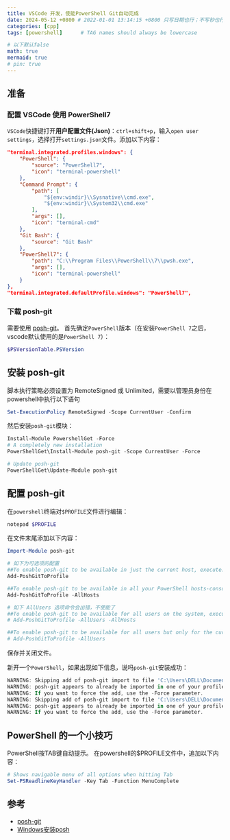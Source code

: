 ```yaml
---
title: VSCode 开发，使能PowerShell Git自动完成
date: 2024-05-12 +0800 # 2022-01-01 13:14:15 +0800 只写日期也行；不写秒也行；这样也行 2022-03-09T00:55:42+08:00
categories: [cpp]
tags: [powershell]      # TAG names should always be lowercase

# 以下默认false
math: true
mermaid: true
# pin: true
---
```


## 准备 ##

### 配置 VSCode 使用 PowerShell7 ###

`VSCode`快捷键打开**用户配置文件(Json)**：`ctrl+shift+p`，输入`open user settings`，选择打开`settings.json`文件。添加以下内容：

```json
"terminal.integrated.profiles.windows": {
    "PowerShell": {
        "source": "PowerShell7",
        "icon": "terminal-powershell"
    },
    "Command Prompt": {
        "path": [
            "${env:windir}\\Sysnative\\cmd.exe",
            "${env:windir}\\System32\\cmd.exe"
        ],
        "args": [],
        "icon": "terminal-cmd"
    },
    "Git Bash": {
        "source": "Git Bash"
    },
    "PowerShell7": {
        "path": "C:\\Program Files\\PowerShell\\7\\pwsh.exe",
        "args": [],
        "icon": "terminal-powershell"
    }
},
"terminal.integrated.defaultProfile.windows": "PowerShell7",
```

### 下载 posh-git ###

需要使用 [posh-git](https://github.com/dahlbyk/posh-git)。
首先确定`PowerShell`版本（在安装`PowerShell 7`之后，vscode默认使用的是`PowerShell 7`）：

```powershell
$PSVersionTable.PSVersion
```

## 安装 posh-git ##

脚本执行策略必须设置为 RemoteSigned 或 Unlimited，需要以管理员身份在powershell中执行以下语句

```powershell
Set-ExecutionPolicy RemoteSigned -Scope CurrentUser -Confirm
```

然后安装`posh-git`模块：

```powershell
Install-Module PowershellGet -Force
# A completely new installation
PowerShellGet\Install-Module posh-git -Scope CurrentUser -Force

# Update posh-git
PowerShellGet\Update-Module posh-git
```

## 配置 posh-git ##

在`powershell`终端对`$PROFILE`文件进行编辑：

```powershell
notepad $PROFILE
```

在文件末尾添加以下内容：

```powershell
Import-Module posh-git

# 如下为可选项的配置
##To enable posh-git to be available in just the current host, execute:
Add-PoshGitToProfile

##To enable posh-git to be available in all your PowerShell hosts-console, ISE, etc, execute:
Add-PoshGitToProfile -AllHosts

# 如下 AllUsers 选项命令会出错，不使能了
##To enable posh-git to be available for all users on the system, execute:
# Add-PoshGitToProfile -AllUsers -AllHosts

##To enable posh-git to be available for all users but only for the current host
# Add-PoshGitToProfile -AllUsers
```

保存并关闭文件。

新开一个`PowerShell`，如果出现如下信息，说吗`posh-git`安装成功：

```powershell
WARNING: Skipping add of posh-git import to file 'C:\Users\DELL\Documents\PowerShell\Microsoft.PowerShell_profile.ps1'.
WARNING: posh-git appears to already be imported in one of your profile scripts.
WARNING: If you want to force the add, use the -Force parameter.
WARNING: Skipping add of posh-git import to file 'C:\Users\DELL\Documents\PowerShell\profile.ps1'.
WARNING: posh-git appears to already be imported in one of your profile scripts.
WARNING: If you want to force the add, use the -Force parameter.
```

## PowerShell 的一个小技巧 ##

PowerShell按TAB键自动提示。
在powershell的$PROFILE文件中，追加以下内容：

```powershell
# Shows navigable menu of all options when hitting Tab
Set-PSReadlineKeyHandler -Key Tab -Function MenuComplete
```

## 参考 ##

- [posh-git](https://github.com/dahlbyk/posh-git)
- [Windows安装posh](https://blog.csdn.net/cxs5534/article/details/129737617)
